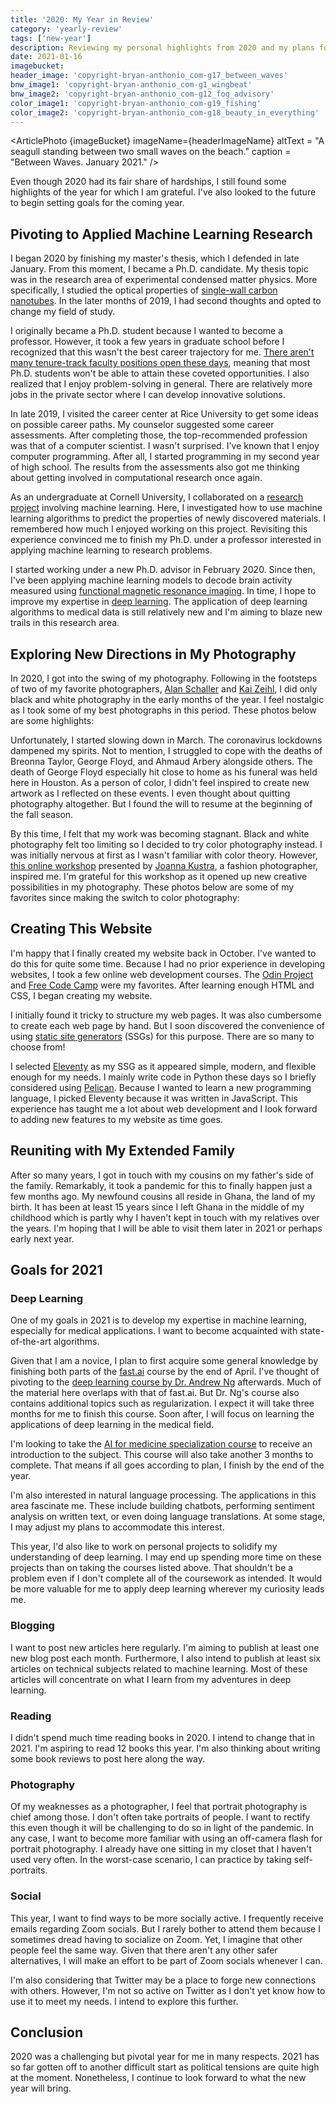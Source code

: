 ```yaml
---
title: '2020: My Year in Review'
category: 'yearly-review'
tags: ['new-year']
description: Reviewing my personal highlights from 2020 and my plans for 2021.
date: 2021-01-16
imagebucket:
header_image: 'copyright-bryan-anthonio_com-g17_between_waves'
bnw_image1: 'copyright-bryan-anthonio_com-g1_wingbeat'
bnw_image2: 'copyright-bryan-anthonio_com-g12_fog_advisory'
color_image1: 'copyright-bryan-anthonio_com-g19_fishing'
color_image2: 'copyright-bryan-anthonio_com-g18_beauty_in_everything'
---
```


<script>
    import ArticlePhoto from '$lib/components/ArticlePhoto.svelte'
    let imageBucket = "article_images/p5_2020_in_review"
    let headerImageName = "g17_between_waves"
</script>

<ArticlePhoto
{imageBucket}
imageName={headerImageName}
altText = "A seagull standing between two small waves on the beach."
caption = "Between Waves. January 2021."
/>

Even though 2020 had its fair share of hardships, I still found some highlights of the year for which I am grateful. I've also looked to the future to begin setting goals for the coming year.

## Pivoting to Applied Machine Learning Research

I began 2020 by finishing my master's thesis, which I defended in late January. From this moment, I became a Ph.D. candidate. My thesis topic was in the research area of experimental condensed matter physics. More specifically, I studied the optical properties of [single-wall carbon nanotubes](https://en.wikipedia.org/wiki/Carbon_nanotube). In the later months of 2019, I had second thoughts and opted to change my field of study.

I originally became a Ph.D. student because I wanted to become a professor. However, it took a few years in graduate school before I recognized that this wasn't the best career trajectory for me. [There aren't many tenure-track faculty positions open these days](https://www.nature.com/articles/d41586-019-02586-5), meaning that most Ph.D. students won't be able to attain these coveted opportunities. I also realized that I enjoy problem-solving in general. There are relatively more jobs in the private sector where I can develop innovative solutions.

In late 2019, I visited the career center at Rice University to get some ideas on possible career paths. My counselor suggested some career assessments. After completing those, the top-recommended profession was that of a computer scientist. I wasn't surprised. I've known that I enjoy computer programming. After all, I started programming in my second year of high school. The results from the assessments also got me thinking about getting involved in computational research once again.

As an undergraduate at Cornell University, I collaborated on a [research project](https://www.sciencedirect.com/science/article/abs/pii/S092702561830569X) involving machine learning. Here, I investigated how to use machine learning algorithms to predict the properties of newly discovered materials. I remembered how much I enjoyed working on this project. Revisiting this experience convinced me to finish my Ph.D. under a professor interested in applying machine learning to research problems.

I started working under a new Ph.D. advisor in February 2020. Since then, I've been applying machine learning models to decode brain activity measured using [functional magnetic resonance imaging](https://en.wikipedia.org/wiki/Functional_magnetic_resonance_imaging). In time, I hope to improve my expertise in [deep learning](https://en.wikipedia.org/wiki/Deep_learning). The application of deep learning algorithms to medical data is still relatively new and I'm aiming to blaze new trails in this research area.

## Exploring New Directions in My Photography

In 2020, I got into the swing of my photography. Following in the footsteps of two of my favorite photographers, [Alan Schaller](http://alanschaller.com/) and [Kai Zeihl](https://www.kaiziehlphotos.com/portfolio/), I did only black and white photography in the early months of the year. I feel nostalgic as I took some of my best photographs in this period. These photos below are some highlights:

Unfortunately, I started slowing down in March. The coronavirus lockdowns dampened my spirits. Not to mention, I struggled to cope with the deaths of Breonna Taylor, George Floyd, and Ahmaud Arbery alongside others. The death of George Floyd especially hit close to home as his funeral was held here in Houston. As a person of color, I didn't feel inspired to create new artwork as I reflected on these events. I even thought about quitting photography altogether. But I found the will to resume at the beginning of the fall season.

By this time, I felt that my work was becoming stagnant. Black and white photography felt too limiting so I decided to try color photography instead. I was initially nervous at first as I wasn't familiar with color theory. However, [this online workshop](https://www.youtube.com/watch?v=mC8ol2-V7Ck) presented by [Joanna Kustra](https://joannakustra.com/), a fashion photographer, inspired me. I'm grateful for this workshop as it opened up new creative possibilities in my photography. These photos below are some of my favorites since making the switch to color photography:

## Creating This Website

I'm happy that I finally created my website back in October. I've wanted to do this for quite some time. Because I had no prior experience in developing websites, I took a few online web development courses. The [Odin Project](https://www.theodinproject.com/home) and [Free Code Camp](https://www.freecodecamp.org/) were my favorites. After learning enough HTML and CSS, I began creating my website.

I initially found it tricky to structure my web pages. It was also cumbersome to create each web page by hand. But I soon discovered the convenience of using [static site generators](https://www.netlify.com/blog/2020/04/14/what-is-a-static-site-generator-and-3-ways-to-find-the-best-one/) (SSGs) for this purpose. There are so many to choose from!

I selected [Eleventy](https://www.11ty.dev/) as my SSG as it appeared simple, modern, and flexible enough for my needs. I mainly write code in Python these days so I briefly considered using [Pelican](https://blog.getpelican.com/). Because I wanted to learn a new programming language, I picked Eleventy because it was written in JavaScript. This experience has taught me a lot about web development and I look forward to adding new features to my website as time goes.

## Reuniting with My Extended Family

After so many years, I got in touch with my cousins on my father's side of the family. Remarkably, it took a pandemic for this to finally happen just a few months ago. My newfound cousins all reside in Ghana, the land of my birth. It has been at least 15 years since I left Ghana in the middle of my childhood which is partly why I haven't kept in touch with my relatives over the years. I'm hoping that I will be able to visit them later in 2021 or perhaps early next year.

## Goals for 2021

### Deep Learning

One of my goals in 2021 is to develop my expertise in machine learning, especially for medical applications. I want to become acquainted with state-of-the-art algorithms.

Given that I am a novice, I plan to first acquire some general knowledge by finishing both parts of the [fast.ai](https://www.fast.ai/) course by the end of April. I've thought of pivoting to the [deep learning course by Dr. Andrew Ng](https://www.deeplearning.ai/deep-learning-specialization/) afterwards. Much of the material here overlaps with that of fast.ai. But Dr. Ng's course also contains additional topics such as regularization. I expect it will take three months for me to finish this course. Soon after, I will focus on learning the applications of deep learning in the medical field.

I'm looking to take the [AI for medicine specialization course](https://www.coursera.org/specializations/ai-for-medicine#courses) to receive an introduction to the subject. This course will also take another 3 months to complete. That means if all goes according to plan, I finish by the end of the year.

I'm also interested in natural language processing. The applications in this area fascinate me. These include building chatbots, performing sentiment analysis on written text, or even doing language translations. At some stage, I may adjust my plans to accommodate this interest.

This year, I'd also like to work on personal projects to solidify my understanding of deep learning. I may end up spending more time on these projects than on taking the courses listed above. That shouldn't be a problem even if I don't complete all of the coursework as intended. It would be more valuable for me to apply deep learning wherever my curiosity leads me.

### Blogging

I want to post new articles here regularly. I'm aiming to publish at least one new blog post each month. Furthermore, I also intend to publish at least six articles on technical subjects related to machine learning. Most of these articles will concentrate on what I learn from my adventures in deep learning.

### Reading

I didn't spend much time reading books in 2020. I intend to change that in 2021. I'm aspiring to read 12 books this year. I'm also thinking about writing some book reviews to post here along the way.

### Photography

Of my weaknesses as a photographer, I feel that portrait photography is chief among those. I don't often take portraits of people. I want to rectify this even though it will be challenging to do so in light of the pandemic. In any case, I want to become more familiar with using an off-camera flash for portrait photography. I already have one sitting in my closet that I haven't used very often. In the worst-case scenario, I can practice by taking self-portraits.

### Social

This year, I want to find ways to be more socially active. I frequently receive emails regarding Zoom socials. But I rarely bother to attend them because I sometimes dread having to socialize on Zoom. Yet, I imagine that other people feel the same way. Given that there aren't any other safer alternatives, I will make an effort to be part of Zoom socials whenever I can.

I'm also considering that Twitter may be a place to forge new connections with others. However, I'm not so active on Twitter as I don't yet know how to use it to meet my needs. I intend to explore this further.

## Conclusion

2020 was a challenging but pivotal year for me in many respects. 2021 has so far gotten off to another difficult start as political tensions are quite high at the moment. Nonetheless, I continue to look forward to what the new year will bring.
